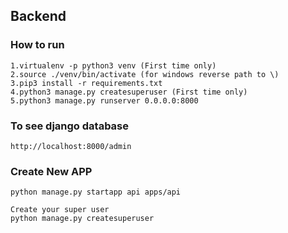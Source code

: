 ## Backend

### How to run
```
1.virtualenv -p python3 venv (First time only)
2.source ./venv/bin/activate (for windows reverse path to \)
3.pip3 install -r requirements.txt
4.python3 manage.py createsuperuser (First time only)
5.python3 manage.py runserver 0.0.0.0:8000
```

### To see django database
```
http://localhost:8000/admin
```

### Create New APP
```
python manage.py startapp api apps/api

Create your super user
python manage.py createsuperuser
```